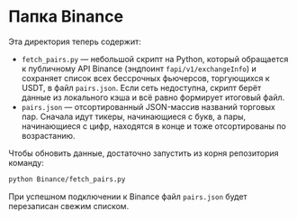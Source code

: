# Папка Binance

Эта директория теперь содержит:

* `fetch_pairs.py` — небольшой скрипт на Python, который обращается к публичному API Binance (эндпоинт `fapi/v1/exchangeInfo`) и
  сохраняет список всех бессрочных фьючерсов, торгующихся к USDT, в файл `pairs.json`. Если сеть недоступна, скрипт берёт данные
  из локального кэша и всё равно формирует итоговый файл.
* `pairs.json` — отсортированный JSON-массив названий торговых пар. Сначала идут тикеры, начинающиеся с букв, а пары,
  начинающиеся с цифр, находятся в конце и тоже отсортированы по возрастанию.

Чтобы обновить данные, достаточно запустить из корня репозитория команду:

```bash
python Binance/fetch_pairs.py
```

При успешном подключении к Binance файл `pairs.json` будет перезаписан свежим списком.
